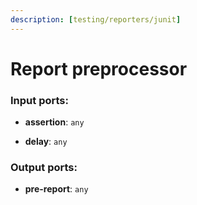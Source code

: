 ```yaml
---
description: [testing/reporters/junit]
---
```


# Report preprocessor

### Input ports:

* __assertion__: `any`


* __delay__: `any`

### Output ports:

* __pre-report__: `any`

